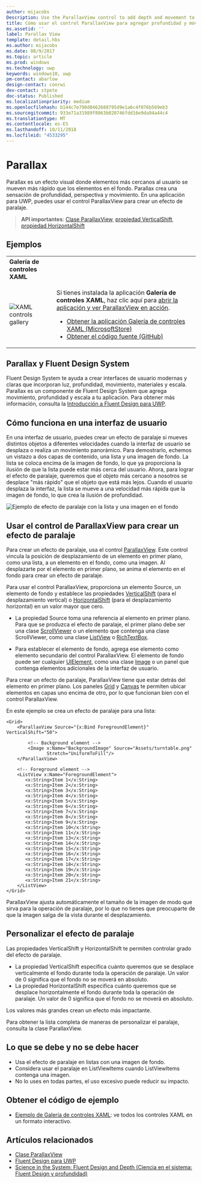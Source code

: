 ```yaml
---
author: mijacobs
Description: Use the ParallaxView control to add depth and movement to your app.
title: Cómo usar el control ParallaxView para agregar profundidad y movimiento a la aplicación.
ms.assetid: ''
label: Parallax View
template: detail.hbs
ms.author: mijacobs
ms.date: 08/9/2017
ms.topic: article
ms.prod: windows
ms.technology: uwp
keywords: windows10, uwp
pm-contact: abarlow
design-contact: conrwi
dev-contact: stpete
doc-status: Published
ms.localizationpriority: medium
ms.openlocfilehash: b144c7e790d0462688795d9e1a6c4f076b569eb3
ms.sourcegitcommit: 933e71a31989f8063b020746fdd16e9da94a44c4
ms.translationtype: MT
ms.contentlocale: es-ES
ms.lasthandoff: 10/11/2018
ms.locfileid: "4533295"
---
```

# <a name="parallax"></a>Parallax

Parallax es un efecto visual donde elementos más cercanos al usuario se mueven más rápido que los elementos en el fondo. Parallax crea una sensación de profundidad, perspectiva y movimiento. En una aplicación para UWP, puedes usar el control ParallaxView para crear un efecto de paralaje.  

> **API importantes**: [Clase ParallaxView](https://docs.microsoft.com/uwp/api/Windows.UI.Xaml.Controls.Parallaxview), [propiedad VerticalShift](https://docs.microsoft.com/uwp/api/Windows.UI.Xaml.Controls.Parallaxview.VerticalShift), [propiedad HorizontalShift](https://docs.microsoft.com/uwp/api/Windows.UI.Xaml.Controls.Parallaxview.HorizontalShift)

## <a name="examples"></a>Ejemplos

<table>
<th align="left">Galería de controles XAML<th>
<tr>
<td><img src="images/xaml-controls-gallery-sm.png" alt="XAML controls gallery"></img></td>
<td>
    <p>Si tienes instalada la aplicación <strong style="font-weight: semi-bold">Galería de controles XAML</strong>, haz clic aquí para <a href="xamlcontrolsgallery:/item/ParallaxView">abrir la aplicación y ver ParallaxView en acción</a>.</p>
    <ul>
    <li><a href="https://www.microsoft.com/store/productId/9MSVH128X2ZT">Obtener la aplicación Galería de controles XAML (MicrosoftStore)</a></li>
    <li><a href="https://github.com/Microsoft/Windows-universal-samples/tree/master/Samples/XamlUIBasics">Obtener el código fuente (GitHub)</a></li>
    </ul>
</td>
</tr>
</table>

## <a name="parallax-and-the-fluent-design-system"></a>Parallax y Fluent Design System

 Fluent Design System te ayuda a crear interfaces de usuario modernas y claras que incorporan luz, profundidad, movimiento, materiales y escala. Parallax es un componente de Fluent Design System que agrega movimiento, profundidad y escala a tu aplicación. Para obtener más información, consulta la [Introducción a Fluent Design para UWP](../fluent-design-system/index.md).

## <a name="how-it-works-in-a-user-interface"></a>Cómo funciona en una interfaz de usuario

En una interfaz de usuario, puedes crear un efecto de paralaje si mueves distintos objetos a diferentes velocidades cuando la interfaz de usuario se desplaza o realiza un movimiento panorámico. <!-- Parallax is an important tool in adding depth to applications along with other techniques like transition animations, perspective tilt, and layering. --> Para demostrarlo, echemos un vistazo a dos capas de contenido, una lista y una imagen de fondo.  La lista se coloca encima de la imagen de fondo, lo que ya proporciona la ilusión de que la lista puede estar más cerca del usuario.  Ahora, para lograr el efecto de paralaje, queremos que el objeto más cercano a nosotros se desplace "más rápido" que el objeto que está más lejos.  Cuando el usuario desplaza la interfaz, la lista se mueve a una velocidad más rápida que la imagen de fondo, lo que crea la ilusión de profundidad.

 ![Ejemplo de efecto de paralaje con la lista y una imagen en el fondo](images/_Parallax_v2.gif)

 
## <a name="using-the-parallaxview-control-to-create-a-parallax-effect"></a>Usar el control de ParallaxView para crear un efecto de paralaje

Para crear un efecto de paralaje, usa el control [ParallaxView](https://docs.microsoft.com/uwp/api/Windows.UI.Xaml.Controls.Parallaxview). Este control vincula la posición de desplazamiento de un elemento en primer plano, como una lista, a un elemento en el fondo, como una imagen. Al desplazarte por el elemento en primer plano, se anima el elemento en el fondo para crear un efecto de paralaje. 

Para usar el control ParallaxView, proporciona un elemento Source, un elemento de fondo y establece las propiedades [VerticalShift](https://docs.microsoft.com/uwp/api/Windows.UI.Xaml.Controls.Parallaxview.VerticalShift) (para el desplazamiento vertical) o [HorizontalShift](https://docs.microsoft.com/uwp/api/Windows.UI.Xaml.Controls.Parallaxview.HorizontalShift) (para el desplazamiento horizontal) en un valor mayor que cero. 
* La propiedad Source toma una referencia al elemento en primer plano. Para que se produzca el efecto de paralaje, el primer plano debe ser una clase [ScrollViewer](https://docs.microsoft.com/en-us/uwp/api/Windows.UI.Xaml.Controls.ScrollViewer) o un elemento que contenga una clase ScrollViewer, como una clase [ListView](https://docs.microsoft.com/en-us/uwp/api/windows.ui.xaml.controls.listview) o [RichTextBox](https://docs.microsoft.com/en-us/uwp/api/Windows.UI.Xaml.Controls.RichEditBox). 

* Para establecer el elemento de fondo, agrega ese elemento como elemento secundario del control ParallaxView. El elemento de fondo puede ser cualquier [UIElement](https://docs.microsoft.com/en-us/uwp/api/windows.ui.xaml.uielement), como una clase [Image](https://docs.microsoft.com/en-us/uwp/api/Windows.UI.Xaml.Controls.Image) o un panel que contenga elementos adicionales de la interfaz de usuario. 

Para crear un efecto de paralaje, ParallaxView tiene que estar detrás del elemento en primer plano. Los paneles [Grid](https://docs.microsoft.com/en-us/uwp/api/windows.ui.xaml.controls.grid) y [Canvas](https://docs.microsoft.com/en-us/uwp/api/windows.ui.xaml.controls.canvas) te permiten ubicar elementos en capas uno encima de otro, por lo que funcionan bien con el control ParallaxView.  

En este ejemplo se crea un efecto de paralaje para una lista:
 
```xaml
<Grid>
    <ParallaxView Source="{x:Bind ForegroundElement}" VerticalShift="50"> 
    
        <!-- Background element --> 
        <Image x:Name="BackgroundImage" Source="Assets/turntable.png"
               Stretch="UniformToFill"/>
    </ParallaxView>
    
    <!-- Foreground element -->
    <ListView x:Name="ForegroundElement">
       <x:String>Item 1</x:String> 
       <x:String>Item 2</x:String> 
       <x:String>Item 3</x:String> 
       <x:String>Item 4</x:String> 
       <x:String>Item 5</x:String>  
       <x:String>Item 6</x:String> 
       <x:String>Item 7</x:String> 
       <x:String>Item 8</x:String> 
       <x:String>Item 9</x:String> 
       <x:String>Item 10</x:String>     
       <x:String>Item 11</x:String> 
       <x:String>Item 13</x:String> 
       <x:String>Item 14</x:String> 
       <x:String>Item 15</x:String> 
       <x:String>Item 16</x:String>     
       <x:String>Item 17</x:String> 
       <x:String>Item 18</x:String> 
       <x:String>Item 19</x:String> 
       <x:String>Item 20</x:String> 
       <x:String>Item 21</x:String>        
    </ListView>
</Grid>
``` 

ParallaxView ajusta automáticamente el tamaño de la imagen de modo que sirva para la operación de paralaje, por lo que no tienes que preocuparte de que la imagen salga de la vista durante el desplazamiento.

## <a name="customizing-the-parallax-effect"></a>Personalizar el efecto de paralaje 

Las propiedades VerticalShift y HorizontalShift te permiten controlar grado del efecto de paralaje.

* La propiedad VerticalShift especifica cuánto queremos que se desplace verticalmente el fondo durante toda la operación de paralaje. Un valor de 0 significa que el fondo no se moverá en absoluto.
* La propiedad HorizontalShift especifica cuánto queremos que se desplace horizontalmente el fondo durante toda la operación de paralaje. Un valor de 0 significa que el fondo no se moverá en absoluto.

Los valores más grandes crean un efecto más impactante. 

Para obtener la lista completa de maneras de personalizar el paralaje, consulta la clase ParallaxView. 

## <a name="dos-and-donts"></a>Lo que se debe y no se debe hacer

- Usa el efecto de paralaje en listas con una imagen de fondo.
- Considera usar el paralaje en ListViewItems cuando ListViewItems contenga una imagen.
- No lo uses en todas partes, el uso excesivo puede reducir su impacto.

## <a name="get-the-sample-code"></a>Obtener el código de ejemplo

- [Ejemplo de Galería de controles XAML](https://github.com/Microsoft/Windows-universal-samples/tree/master/Samples/XamlUIBasics): ve todos los controles XAML en un formato interactivo.

## <a name="related-articles"></a>Artículos relacionados

- [Clase ParallaxView](https://docs.microsoft.com/uwp/api/Windows.UI.Xaml.Controls.Parallaxview) 
- [Fluent Design para UWP](../fluent-design-system/index.md)
- [Science in the System: Fluent Design and Depth (Ciencia en el sistema: Fluent Design y profundidad)](https://medium.com/microsoft-design/science-in-the-system-fluent-design-and-depth-fb6d0f23a53f)
